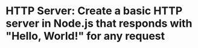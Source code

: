 # HTTP Server: Create a basic HTTP server in Node.js that responds with "Hello, World!" for any request
